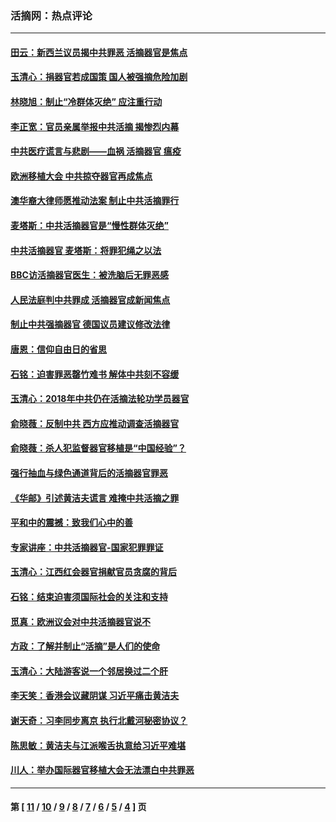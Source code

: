 ### 活摘网：热点评论
---
#### [田云：新西兰议员揭中共罪恶 活摘器官是焦点](../../pages/nf5879/n13070629.md?08280430) 
#### [玉清心：捐器官若成国策 国人被强摘危险加剧](../../pages/nf5879/n12802713.md?08280430) 
#### [林晓旭：制止“冷群体灭绝” 应注重行动](../../pages/nf5879/n12779736.md?08280430) 
#### [李正宽：官员亲属举报中共活摘 揭惨烈内幕](../../pages/nf5879/n12684490.md?08280430) 
#### [中共医疗谎言与悲剧——血祸 活摘器官 瘟疫](../../pages/nf5879/n12372103.md?08280430) 
#### [欧洲移植大会 中共掠夺器官再成焦点](../../pages/nf5879/n11538883.md?08280430) 
#### [澳华裔大律师愿推动法案 制止中共活摘罪行](../../pages/nf5879/n11377039.md?08280430) 
#### [麦塔斯：中共活摘器官是“慢性群体灭绝”](../../pages/nf5879/n11350529.md?08280430) 
#### [中共活摘器官 麦塔斯：将罪犯绳之以法](../../pages/nf5879/n11347973.md?08280430) 
#### [BBC访活摘器官医生：被洗脑后无罪恶感](../../pages/nf5879/n11335935.md?08280430) 
#### [人民法庭判中共罪成 活摘器官成新闻焦点](../../pages/nf5879/n11331578.md?08280430) 
#### [制止中共强摘器官 德国议员建议修改法律](../../pages/nf5879/n11249451.md?08280430) 
#### [唐恩：信仰自由日的省思](../../pages/nf5879/n11003525.md?08280430) 
#### [石铭：迫害罪恶罄竹难书  解体中共刻不容缓](../../pages/nf5879/n10942855.md?08280430) 
#### [玉清心：2018年中共仍在活摘法轮功学员器官](../../pages/nf5879/n10914646.md?08280430) 
#### [俞晓薇：反制中共 西方应推动调查活摘器官](../../pages/nf5879/n10794671.md?08280430) 
#### [俞晓薇：杀人犯监督器官移植是“中国经验”？](../../pages/nf5879/n10466427.md?08280430) 
#### [强行抽血与绿色通道背后的活摘器官罪恶](../../pages/nf5879/n10004708.md?08280430) 
#### [《华邮》引述黄洁夫谎言 难掩中共活摘之罪](../../pages/nf5879/n9642309.md?08280430) 
#### [平和中的震撼：致我们心中的善](../../pages/nf5879/n9021123.md?08280430) 
#### [专家讲座：中共活摘器官-国家犯罪罪证](../../pages/nf5879/n8828153.md?08280430) 
#### [玉清心：江西红会器官捐献官员贪腐的背后](../../pages/nf5879/n8522122.md?08280430) 
#### [石铭：结束迫害须国际社会的关注和支持](../../pages/nf5879/n8443497.md?08280430) 
#### [觅真：欧洲议会对中共活摘器官说不](../../pages/nf5879/n8337486.md?08280430) 
#### [方政：了解并制止“活摘”是人们的使命](../../pages/nf5879/n8329214.md?08280430) 
#### [玉清心：大陆游客说一个邻居换过二个肝](../../pages/nf5879/n8291404.md?08280430) 
#### [李天笑：香港会议藏阴谋 习近平痛击黄洁夫](../../pages/nf5879/n8241459.md?08280430) 
#### [谢天奇：习李同步离京 执行北戴河秘密协议？](../../pages/nf5879/n8230418.md?08280430) 
#### [陈思敏：黄洁夫与江派喉舌执意给习近平难堪](../../pages/nf5879/n8222166.md?08280430) 
#### [川人：举办国际器官移植大会无法漂白中共罪恶](../../pages/nf5879/n8221121.md?08280430) 

---
#### 第 [ [11](./11.md?08280430) / [10](./10.md?08280430) / [9](./9.md?08280430) / [8](./8.md?08280430) / [7](./7.md?08280430) / [6](./6.md?08280430) / [5](./5.md?08280430) / [4](./4.md?08280430) ] 页

